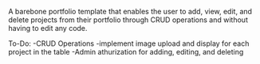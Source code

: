 A barebone portfolio template that enables the user to add, view, edit, and delete projects from their portfolio through CRUD operations and without having to edit any code.

To-Do:
-CRUD Operations
-implement image upload and display for each project in the table
-Admin athurization for adding, editing, and deleting 
